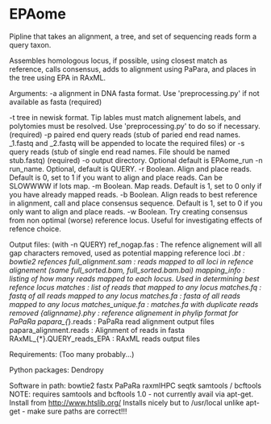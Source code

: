 # EPAome
Pipline that takes an alignment, a tree, and set of sequencing reads form a query taxon.

Assembles  homologous locus, if possible, using closest match as reference,
calls consensus, adds to alignment using PaPara, and places in the tree using EPA in RAxML.



Arguments:
 -a alignment in DNA fasta format. Use 'preprocessing.py' if not available as fasta
(required)

 -t tree in newisk format. Tip lables must match alignement labels, and polytomies must be resolved. Use 'preprocessing.py' to do so if necessary.
 (required)
 -p paired end query reads (stub of paried end read names. _1.fastq and _2.fastq will be appended to locate the required files)
    or
 -s query reads (stub of single end read names. File should be named stub.fastq)
 (required)
 -o output directory. Optional default is EPAome_run
 -n run_name.  Optional, default is QUERY.
 -r Boolean. Align and place reads. Default is 0, set to 1 if you want to align and place reads. Can be SLOWWWW if lots map.
 -m Boolean. Map reads. Default is 1, set to 0 only if you have already mapped reads.
 -b Boolean. Align reads to best reference in alignment, call and place consensus sequence. Default is 1, set to 0 if you only want to align and place reads.
 -w Boolean. Try creating consensus from non optimal (worse) reference locus. Useful for investigating effects of refence choice.

 Output files:
 (with -n QUERY)
  ref_nogap.fas : The refence alignement will all gap characters removed, used as potential mapping reference loci
  *.bt : bowtie2 refences
  full_alignment.sam : reads mapped to all loci in refence alignement (same full_sorted.bam, full_sorted.bam.bai)
  mapping_info : listing of how many reads mapped to each locus. Used in determining best refence locus
  matches : list of reads that mapped to any locus
  matches.fq : fastq of all reads mapped to any locus
  matches.fa : fasta of all reads mapped to any locus
  matches_unique.fa : matches.fa with duplicate reads removed
  {alignname}.phy : reference alignement in phylip format for PaPaRa
  papara_{*}.reads : PaPaRa read alignment output files
  papara_alignment.reads : Alignment of reads in fasta
  RAxML_{*}.QUERY_reads_EPA : RAxML reads output files



Requirements: 
(Too many probably...)

Python packages:
    Dendropy

Software in path:
	bowtie2
	fastx
	PaPaRa
	raxmlHPC
	seqtk
	samtools / bcftools
	NOTE: requires samtools and bcftools 1.0 - not currently avail via apt-get. Install from http://www.htslib.org/
	Installs nicely but to /usr/local unlike apt-get - make sure paths are correct!!!